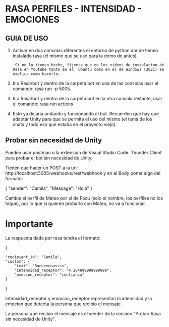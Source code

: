 # RASA PERFILES - INTENSIDAD - EMOCIONES

## GUIA DE USO

1. Activar en dos consolas diferentes el entorno de python donde tienen instalado rasa (el mismo que se uso para la demo de antes).
    
        Si no lo tienen hecho, fijense que en los videos de instalacion de Rasa en Youtube tanto en el  Ubuntu como en el de Windows (2021) se explica como hacerlo.

2. Ir a Rasa/bot y dentro de la carpeta bot en una de las consolas usar el comando: rasa run -p 5005.

3. Ir a Rasa/bot y dentro de la carpeta bot en la otra consola restante, usar el comando: rasa run actions

4. Esto ya dejaria andando y funcionando el bot. Recuerden que hay que adaptar Unity para que se permita el uso del mismo (el tema de los chats y todo eso que estaba en el proyecto viejo).



## Probar sin necesidad de Unity


Pueden usar postman o la extension de Visual Studio Code: Thunder Client para probar el bot sin necesidad de Unity.

Tienen que hacer un POST a la url: http://localhost:5005/webhooks/rest/webhook y en el Body poner algo del formato:

{
    "sender": "Camila",
    "Message": "Hola"
}

Cambie el perfil de Mateo por el de Facu (solo el nombre, los perfiles no los toque), por lo que si quieren probarlo con Mateo, no va a funcionar.

# Importante

La respuesta dada por rasa tendra el formato:


  {

    "recipient_id": "Camila",
    "custom": {
        "text": "Bueeeeenassss",
        "intensidad_receptor": "4.204999999999999",
        "emocion_receptor": "confianza"
    }
  }

Intensidad_receptor y emocion_receptor representan la intensidad y la emocion que detecta la persona que recibio el mensaje.

La persona que recibio el mensaje es el sender de la seccion "Probar Rasa sin necesidad de Unity". 

